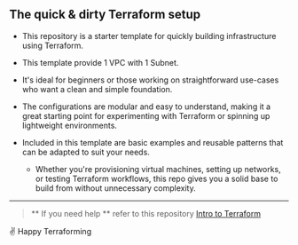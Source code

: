 ## The quick & dirty Terraform setup

-   This repository is a starter template for quickly building infrastructure using Terraform.
-   This template provide 1 VPC with 1 Subnet.
-   It's ideal for beginners or those working on straightforward use-cases who want a clean and simple foundation.
-   The configurations are modular and easy to understand, making it a great starting point for experimenting with Terraform or spinning up lightweight environments.

-   Included in this template are basic examples and reusable patterns that can be adapted to suit your needs.
    -   Whether you're provisioning virtual machines, setting up networks, or testing Terraform workflows, this repo gives you a solid base to build from without unnecessary complexity.

---

> ** If you need help ** refer to this repository [Intro to Terraform](https://github.com/thomas065/terraformblues)

✌️ Happy Terraforming
